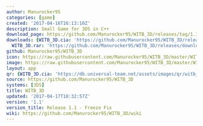 ```yaml
---
author: Manurocker95
categories: [game]
created: '2017-04-16T16:13:10Z'
description: Small Game for 3DS in C++
download_page: https://github.com/Manurocker95/WITB_3D/releases/tag/1.1
downloads: {WITB_3D.cia: 'https://github.com/Manurocker95/WITB_3D/releases/download/1.1/WITB_3D.cia',
  WITB_3D.rar: 'https://github.com/Manurocker95/WITB_3D/releases/download/1.1/WITB_3D.rar'}
github: Manurocker95/WITB_3D
icon: https://raw.githubusercontent.com/Manurocker95/WITB_3D/master/WITB_3D/icon.png
image: https://raw.githubusercontent.com/Manurocker95/WITB_3D/master/WITB_3D/resources/banner.png
layout: app
qr: {WITB_3D.cia: 'https://db.universal-team.net/assets/images/qr/witb_3d.cia.png'}
source: https://github.com/Manurocker95/WITB_3D
systems: [3DS]
title: WITB_3D
updated: '2017-04-17T18:32:57Z'
version: '1.1'
version_title: Release 1.1 - Freeze Fix
wiki: https://github.com/Manurocker95/WITB_3D/wiki
---
```

